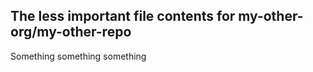 [comment]: <> (Don't edit this file!)
[comment]: <> (It is automatically updated after every release of https://github.com/my-org/my-repo)
[comment]: <> (If you want to suggest a change, please open a PR or issue in that repository)

[comment]: <> (This is file 2.)
[comment]: <> ()
[comment]: <> (It is a very important file.)
[comment]: <> (Although not as important as file 1.)

## The less important file contents for my-other-org/my-other-repo

Something something something